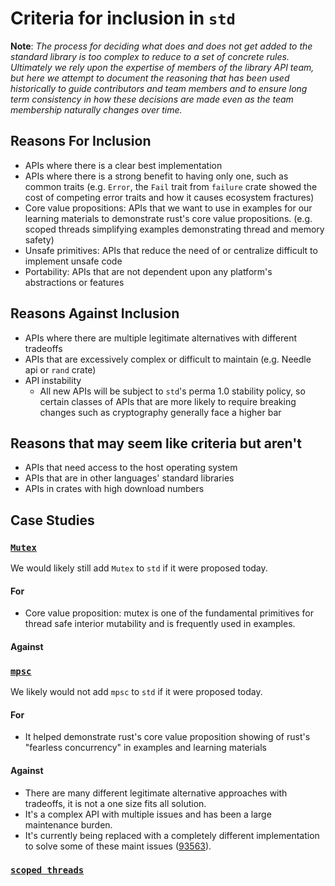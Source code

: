 # Criteria for inclusion in `std`

**Note**: *The process for deciding what does and does not get added to the standard
library is too complex to reduce to a set of concrete rules. Ultimately we rely
upon the expertise of members of the library API team, but here we attempt to
document the reasoning that has been used historically to guide contributors
and team members and to ensure long term consistency in how these decisions are
made even as the team membership naturally changes over time.*

## Reasons For Inclusion

* APIs where there is a clear best implementation
* APIs where there is a strong benefit to having only one, such as common
  traits (e.g. `Error`, the `Fail` trait from `failure` crate showed the cost
  of competing error traits and how it causes ecosystem fractures)
* Core value propositions: APIs that we want to use in examples for our
  learning materials to demonstrate rust's core value propositions. (e.g.
  scoped threads simplifying examples demonstrating thread and memory safety)
* Unsafe primitives: APIs that reduce the need of or centralize difficult to
  implement unsafe code
* Portability: APIs that are not dependent upon any platform's abstractions or
  features

## Reasons Against Inclusion

* APIs where there are multiple legitimate alternatives with different tradeoffs
* APIs that are excessively complex or difficult to maintain (e.g. Needle api
  or `rand` crate)
* API instability
    * All new APIs will be subject to `std`'s perma 1.0 stability policy, so
      certain classes of APIs that are more likely to require breaking changes
      such as cryptography generally face a higher bar

## Reasons that may seem like criteria but aren't

* APIs that need access to the host operating system
* APIs that are in other languages' standard libraries
* APIs in crates with high download numbers

## Case Studies

### [`Mutex`](https://doc.rust-lang.org/stable/std/sync/struct.Mutex.html)

We would likely still add `Mutex` to `std` if it were proposed today.

#### For

- Core value proposition: mutex is one of the fundamental primitives for thread
  safe interior mutability and is frequently used in examples.

#### Against

### [`mpsc`](https://doc.rust-lang.org/stable/std/sync/mpsc/index.html)

We likely would not add `mpsc` to `std` if it were proposed today.

#### For

* It helped demonstrate rust's core value proposition showing of rust's
  "fearless concurrency" in examples and learning materials

#### Against

* There are many different legitimate alternative approaches with tradeoffs, it
  is not a one size fits all solution.
* It's a complex API with multiple issues and has been a large maintenance burden.
* It's currently being replaced with a completely different implementation to
  solve some of these maint issues ([93563](https://github.com/rust-lang/rust/pull/93563)).

### [`scoped threads`](https://doc.rust-lang.org/stable/std/thread/fn.scope.html)
